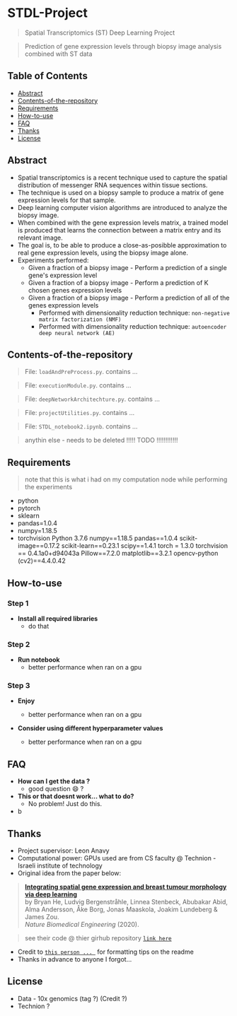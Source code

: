 # STDL-Project

> Spatial Transcriptomics (ST) Deep Learning Project

> Prediction of gene expression levels through biopsy image analysis combined with ST data


## Table of Contents
- [Abstract](#Abstract)
- [Contents-of-the-repository](#Contents-of-the-repository)
- [Requirements](#Requirements)
- [How-to-use](#How-to-use)
- [FAQ](#FAQ)
- [Thanks](#Thanks)
- [License](#License)

## Abstract

- Spatial transcriptomics is a recent technique used to capture the spatial distribution of messenger RNA sequences within tissue sections.
- The technique is used on a biopsy sample to produce a matrix of gene expression levels for that sample.
- Deep learning computer vision algorithms are introduced to analyze the biopsy image.
- When combined with the gene expression levels matrix, a trained model is produced that learns the connection between a matrix entry and its relevant image.
- The goal is, to be able to produce a close-as-posibble approximation to real gene expression levels, using the biopsy image alone.
- Experiments performed:
    - Given a fraction of a biopsy image - Perform a prediction of a single gene's expression level 
    - Given a fraction of a biopsy image - Perform a prediction of K chosen genes expression levels
    - Given a fraction of a biopsy image - Perform a prediction of all of the genes expression levels
        - Performed with dimensionality reduction technique: `non-negative matrix factorization (NMF)`
        - Performed with dimensionality reduction technique: `autoencoder deep neural network (AE)`

## Contents-of-the-repository

> File: `loadAndPreProcess.py`. contains ...

> File: `executionModule.py`. contains ...

> File: `deepNetworkArchitechture.py`. contains ...

> File: `projectUtilities.py`. contains ...

> File: `STDL_notebook2.ipynb`. contains ...

> anythin else - needs to be deleted !!!!! TODO !!!!!!!!!!!!


## Requirements

> note that this is what i had on my computation node while performing the experiments

- python
- pytorch
- sklearn
- pandas=1.0.4
- numpy=1.18.5
- torchvision
Python 3.7.6
numpy==1.18.5
pandas==1.0.4
scikit-image==0.17.2
scikit-learn==0.23.1
scipy==1.4.1
torch = 1.3.0
torchvision == 0.4.1a0+d94043a
Pillow==7.2.0
matplotlib==3.2.1
opencv-python (cv2)==4.4.0.42

## How-to-use

### Step 1

- **Install all required libraries**
    - do that

### Step 2

- **Run notebook**
    - better performance when ran on a gpu

### Step 3

- **Enjoy**
    - better performance when ran on a gpu

- **Consider using different hyperparameter values**
    - better performance when ran on a gpu

## FAQ

- **How can I get the data ?**
    - good question :smile: ?
- **This or that doesnt work... what to do?**
    - No problem! Just do this.
- b

## Thanks

- Project supervisor: Leon Anavy
- Computational power: GPUs used are from CS faculty @ Technion - Israeli institute of technology
- Original idea from the paper below:
> [**Integrating spatial gene expression and breast tumour morphology via deep learning**](https://rdcu.be/b46sX)<br/>
  by Bryan He, Ludvig Bergenstråhle, Linnea Stenbeck, Abubakar Abid, Alma Andersson, Åke Borg, Jonas Maaskola, Joakim Lundeberg & James Zou.<br/>
  <i>Nature Biomedical Engineering</i> (2020).

> see their code @ thier girhub repository <a href="https://github.com/bryanhe/ST-Net" target="_blank">`link here`</a>

- Credit to <a href="https://gist.githubusercontent.com/fvcproductions/1bfc2d4aecb01a834b46/raw/370c1944e2767e620fca720e8ee51042652727cd/sampleREADME.md" target="_blank">`this person ... `</a> for formatting tips on the readme
- Thanks in advance to anyone I forgot...

## License

- Data - 10x genomics (tag ?) (Credit ?)
- Technion ?
